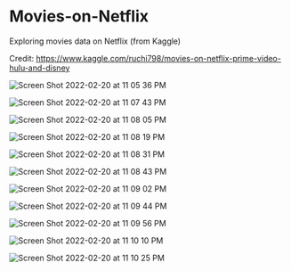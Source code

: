 # Movies-on-Netflix
Exploring movies data on Netflix (from Kaggle)

Credit: https://www.kaggle.com/ruchi798/movies-on-netflix-prime-video-hulu-and-disney

![Screen Shot 2022-02-20 at 11 05 36 PM](https://user-images.githubusercontent.com/74201038/154887363-1160a19d-b015-4184-9679-58a3debceb3c.png)

![Screen Shot 2022-02-20 at 11 07 43 PM](https://user-images.githubusercontent.com/74201038/154887535-4139d91f-c05b-4d0f-b05a-30244262e364.png)

![Screen Shot 2022-02-20 at 11 08 05 PM](https://user-images.githubusercontent.com/74201038/154887562-5c3a1b4b-76a4-4b88-a9ae-78da4bae3fa7.png)

![Screen Shot 2022-02-20 at 11 08 19 PM](https://user-images.githubusercontent.com/74201038/154887580-2eb48515-d9e0-47f6-861c-5b95f0ee1233.png)

![Screen Shot 2022-02-20 at 11 08 31 PM](https://user-images.githubusercontent.com/74201038/154887596-b093d0a1-d29a-44d1-8c27-b39855d073c3.png)

![Screen Shot 2022-02-20 at 11 08 43 PM](https://user-images.githubusercontent.com/74201038/154887612-e00aeab9-1a98-4288-9c5b-2f1e8f2e045e.png)

![Screen Shot 2022-02-20 at 11 09 02 PM](https://user-images.githubusercontent.com/74201038/154887634-ef08121c-7fc6-46df-b8a7-bdd27d14448f.png)

![Screen Shot 2022-02-20 at 11 09 44 PM](https://user-images.githubusercontent.com/74201038/154887686-172f54d8-4dbd-4fc5-8814-72d58318a03b.png)

![Screen Shot 2022-02-20 at 11 09 56 PM](https://user-images.githubusercontent.com/74201038/154887708-df1c6e55-fb56-43ad-a921-8b3096453a3b.png)

![Screen Shot 2022-02-20 at 11 10 10 PM](https://user-images.githubusercontent.com/74201038/154887723-da094f8e-5ece-48ec-9e90-9facbd04f42c.png)

![Screen Shot 2022-02-20 at 11 10 25 PM](https://user-images.githubusercontent.com/74201038/154887748-b14b3e59-5934-456e-8f0b-49ce6dd01200.png)
